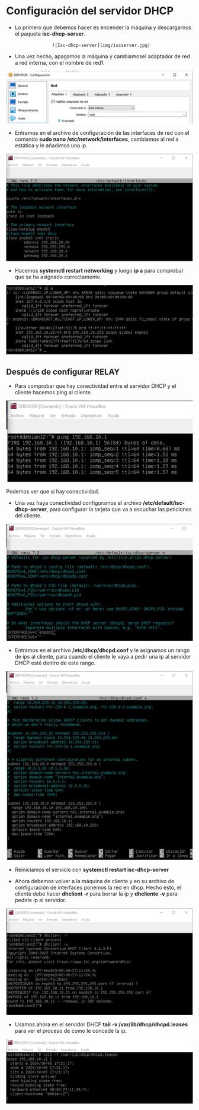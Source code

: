 # Configuración del servidor DHCP

- Lo primero que debemos hacer es encender la máquina y descargarnos el paquete **isc-dhcp-server**.

                    ![Isc-dhcp-server](img/iscserver.jpg)

- Una vez hecho, apagamos la máquina y cambiamosel adaptador de red a red interna, con el nombre de red1.

![Red servidor](img/redservidor.jpg)

- Entramos en el archivo de configuración de las interfaces de red con el comando **sudo nano /etc/network/interfaces**, cambiamos al red a estática y le añadimos una ip.

![Estática server](img/Imagen13.jpg)

- Hacemos **systemctl restart networking** y luego **ip a** para comprobar que se ha asignado correctamente.

![Ip a server](img/Imagen14.jpg)

## Después de configurar RELAY

- Para comprobar que hay conectividad entre el servidor DHCP y el cliente hacemos ping al cliente.

![Ping servidor](img/pingservidor.jpg)

Podemos ver que sí hay conectividad.

- Una vez haya conectividad configuramos el archivo **/etc/default/isc-dhcp-server**, para
configurar la tarjeta que va a escuchar las peticiones del cliente.

![peticion](img/interfazdhcp.jpg)

- Entramos en el archivo **/etc/dhcp/dhcpd.conf** y le asignamos un rango de ips al cliente, para cuando el cliente le vaya a pedir una ip al servidor DHCP esté dentro de este rango.

![rango](img/Imagen23.jpg)

- Reiniciamos el servicio con **systemctl restart isc-dhcp-server**

- Ahora debemos volver a la máquina de cliente y en su archivo de configuración de interfaces ponemos la red en dhcp. Hecho esto, el cliente debe hacer **dhclient -r** para borrar la ip y **dhcliente -v** para pedirle ip al servidor.

![dhclient](img/Imagen27.jpg)

- Usamos ahora en el servidor DHCP **tail -v /var/lib/dhcp/dhcpd.leases** para ver el proceso de como le concede la ip.

![rango](img/Imagen28.jpg)
